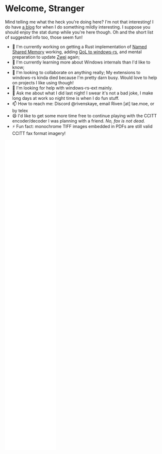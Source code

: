 # Welcome, Stranger

Mind telling me what the heck you're doing here? I'm not that interesting! I do have [a blog](https://skaye.blog) for when I do something mildly interesting. I suppose you should enjoy the stat dump while you're here though. Oh and the short list of suggested info too, those seem fun!

- 🔭 I'm currently working on getting a Rust implementation of [Named Shared Memory](https://github.com/RivenSkaye/WinMMF-rs) working, adding [QoL to windows-rs](https://github.com/RivenSkaye/windows-rs-ext), and mental preparation to update [Zwei](https://github.com/RivenSkaye/ZweiBot) again;
- 🌱 I'm currently learning more about Windows internals than I'd like to know;
- 👯 I'm looking to collaborate on anything really; My extensions to windows-rs kinda died because I'm pretty darn busy. Would love to help on projects I like using though!
- 🤔 I'm looking for help with windows-rs-ext mainly.
- 💬 Ask me about what I did last night! I swear it's not a bad joke, I make long days at work so night time is when I do fun stuff.
- 📫 How to reach me: Discord @rivenskaye, email Riven [at] tae.moe, or by telex
- 😄 I'd like to get some more time free to continue playing with the CCITT encoder/decoder I was planning with a friend. _No, fax is not dead._
- ⚡ Fun fact: monochrome TIFF images embedded in PDFs are still valid CCITT fax format imagery!

![Metrics generated by lowlighter/metrics](github-metrics.svg "Stats so bad I could be an isekai protag")
